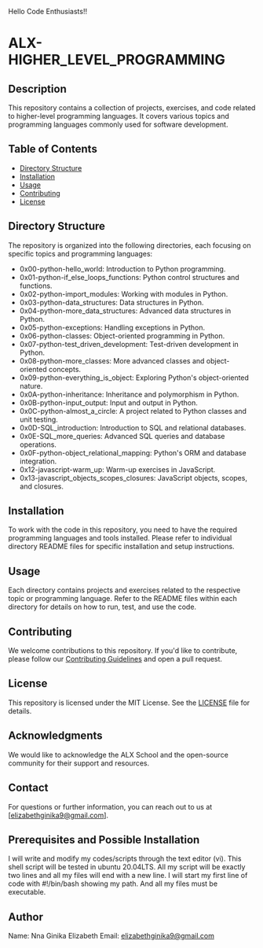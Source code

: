 Hello Code Enthusiasts!!

# ALX-HIGHER_LEVEL_PROGRAMMING

## Description
This repository contains a collection of projects, exercises, and code related to higher-level programming languages. It covers various topics and programming languages commonly used for software development.

## Table of Contents
- [Directory Structure](#directory-structure)
- [Installation](#installation)
- [Usage](#usage)
- [Contributing](#contributing)
- [License](#license)

## Directory Structure
The repository is organized into the following directories, each focusing on specific topics and programming languages:

- 0x00-python-hello_world: Introduction to Python programming.
- 0x01-python-if_else_loops_functions: Python control structures and functions.
- 0x02-python-import_modules: Working with modules in Python.
- 0x03-python-data_structures: Data structures in Python.
- 0x04-python-more_data_structures: Advanced data structures in Python.
- 0x05-python-exceptions: Handling exceptions in Python.
- 0x06-python-classes: Object-oriented programming in Python.
- 0x07-python-test_driven_development: Test-driven development in Python.
- 0x08-python-more_classes: More advanced classes and object-oriented concepts.
- 0x09-python-everything_is_object: Exploring Python's object-oriented nature.
- 0x0A-python-inheritance: Inheritance and polymorphism in Python.
- 0x0B-python-input_output: Input and output in Python.
- 0x0C-python-almost_a_circle: A project related to Python classes and unit testing.
- 0x0D-SQL_introduction: Introduction to SQL and relational databases.
- 0x0E-SQL_more_queries: Advanced SQL queries and database operations.
- 0x0F-python-object_relational_mapping: Python's ORM and database integration.
- 0x12-javascript-warm_up: Warm-up exercises in JavaScript.
- 0x13-javascript_objects_scopes_closures: JavaScript objects, scopes, and closures.

## Installation
To work with the code in this repository, you need to have the required programming languages and tools installed. Please refer to individual directory README files for specific installation and setup instructions.

## Usage
Each directory contains projects and exercises related to the respective topic or programming language. Refer to the README files within each directory for details on how to run, test, and use the code.

## Contributing
We welcome contributions to this repository. If you'd like to contribute, please follow our [Contributing Guidelines](CONTRIBUTING.md) and open a pull request.

## License
This repository is licensed under the MIT License. See the [LICENSE](LICENSE) file for details.

## Acknowledgments
We would like to acknowledge the ALX School and the open-source community for their support and resources.

## Contact
For questions or further information, you can reach out to us at [elizabethginika9@gmail.com].

## Prerequisites and Possible Installation
I will write and modify my codes/scripts through the text editor (vi). This shell script will be tested in ubuntu 20.04LTS. All my script will be exactly two lines and all my files will end with a new line. I will start my first line of code with #!/bin/bash showing my path. And all my files must be executable.

## Author
Name: Nna Ginika Elizabeth
Email: elizabethginika9@gmail.com
